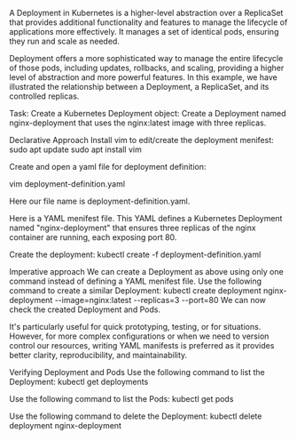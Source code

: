 A Deployment in Kubernetes is a higher-level abstraction over a ReplicaSet that provides additional functionality and features to manage the lifecycle of applications more effectively. It manages a set of identical pods, ensuring they run and scale as needed.

Deployment offers a more sophisticated way to manage the entire lifecycle of those pods, including updates, rollbacks, and scaling, providing a higher level of abstraction and more powerful features.
In this example, we have illustrated the relationship between a Deployment, a ReplicaSet, and its controlled replicas.

Task: Create a Kubernetes Deployment object:
Create a Deployment named nginx-deployment that uses the nginx:latest image with three replicas.

Declarative Approach
Install vim to edit/create the deployment menifest:
sudo apt update
sudo apt install vim

Create and open a yaml file for deployment definition:

vim deployment-definition.yaml

Here our file name is deployment-definition.yaml.

Here is a YAML menifest file. This YAML defines a Kubernetes Deployment named "nginx-deployment" that ensures three replicas of the nginx container are running, each exposing port 80.

Create the deployment:
kubectl create -f deployment-definition.yaml

Imperative approach
We can create a Deployment as above using only one command instead of defining a YAML menifest file. Use the following command to create a similar Deployment:
kubectl create deployment nginx-deployment --image=nginx:latest --replicas=3 --port=80
We can now check the created Deployment and Pods.

It's particularly useful for quick prototyping, testing, or for situations. However, for more complex configurations or when we need to version control our resources, writing YAML manifests is preferred as it provides better clarity, reproducibility, and maintainability.

Verifying Deployment and Pods
Use the following command to list the Deployment:
kubectl get deployments

Use the following command to list the Pods:
kubectl get pods

Use the following command to delete the Deployment:
kubectl delete deployment nginx-deployment



